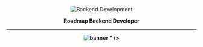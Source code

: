 <div align="center">
    <img src = "https://github.com/fdhliakbar/backend-architecture/assets/104522615/3c006b8f-747d-4942-a6ca-d6b47d2e20ce" alt = "Backend Development" />
    <p><strong>Roadmap Backend Developer<strong></p>
</div>

---

<div align="center">
    <img src="https://github.com/fdhliakbar/backend-architecture/assets/104522615/397c2f05-6c71-4beb-a178-951e33f9b113" alt="banner" />
" />
</div>
